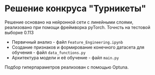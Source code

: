 # Решение конкруса "Турникеты"

Решение основано на нейронной сети с линейными слоями, реализовано при помощи фреймворка pyTorch. Точнсть на тестовой выборке 0.113

* Первичный анализ - файл `Feature_Engineering.ipynb`
* Создание признаков и формирование конечного датасета для обучения - файл `data_functions.py`
* Архитектура модели и её обучение - файл `main.py`

Подбор гиперпараметров реализован с помощью Optuna.
